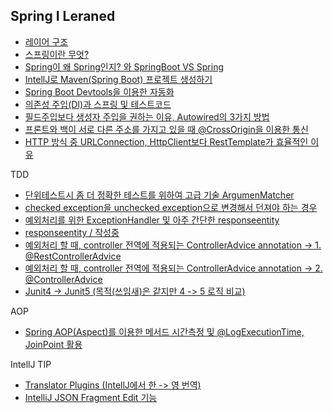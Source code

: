 ## Spring I Leraned

* [레이어 구조](https://junghyungil.tistory.com/86?category=892281)
* [스프링이란 무엇?](https://junghyungil.tistory.com/11)
* [Spring이 왜 Spring인지? 와  SpringBoot VS Spring](https://junghyungil.tistory.com/62?category=892281)
* [IntellJ로 Maven(Spring Boot) 프로젝트 생성하기](https://junghyungil.tistory.com/29?category=892281)
* [Spring Boot Devtools을 이용한 자동화](https://junghyungil.tistory.com/36?category=892281)
* [의존성 주입(DI)과 스프링 및 테스트코드](https://junghyungil.tistory.com/13?category=892281)
* [필드주입보다 생성자 주입을 권하는 이유, Autowired의 3가지 방법](https://junghyungil.tistory.com/50?category=892281)
* [프론트와 백이 서로 다른 주소를 가지고 있을 때 @CrossOrigin을 이용한 통신](https://junghyungil.tistory.com/80?category=892281)
* [HTTP 방식 중 URLConnection, HttpClient보다  RestTemplate가 효율적인 이유](https://junghyungil.tistory.com/84?category=892281)

TDD
* [단위테스트시 좀 더 정확한 테스트를 위하여 고급 기술 ArgumenMatcher](https://junghyungil.tistory.com/51?category=892281)
* [checked exception을 unchecked exception으로 변경해서 던져야 하는 경우](https://junghyungil.tistory.com/52?category=892281)
* [예외처리를 위한 ExceptionHandler 및 아주 간단한 responseentity](https://junghyungil.tistory.com/53?category=892281)
* [responseentity / 작성중](https://junghyungil.tistory.com/)
* [예외처리 할 때, controller 전역에 적용되는 ControllerAdvice annotation -> 1. @RestControllerAdvice](https://junghyungil.tistory.com/57?category=892281)
* [예외처리 할 때, controller 전역에 적용되는 ControllerAdvice annotation -> 2. @ControllerAdvice](https://junghyungil.tistory.com/57?category=892281)
* [Junit4 -> Junit5 (목적(쓰임새)은 같지만 4 -> 5 로직 비교)](https://junghyungil.tistory.com/78?category=892281)


AOP

* [Spring AOP(Aspect)를 이용한 메서드 시간측정 및 @LogExecutionTime, JoinPoint 활용 ](https://junghyungil.tistory.com/56?category=8922)


IntellJ TIP

* [Translator Plugins (IntellJ에서 한 -> 영 번역)](https://junghyungil.tistory.com/63?category=905725)
* [IntelliJ JSON Fragment Edit 기능](https://junghyungil.tistory.com/79?category=905725)